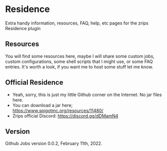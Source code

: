 # Residence

Extra handy information, resources, FAQ, help, etc pages for the zrips Residence plugin

## Resources

You will find some resources here, maybe I will share some custom jobs, custom configurations, some shell scripts that I might use, or some FAQ entries. It's worth a look, if you want me to host some stuff let me know.

## Official Residence

- Yeah, sorry, this is just my little Github corner on the Internet. No jar files here. 
- You can download a jar here; <https://www.spigotmc.org/resources/11480/>
- Zrips official Discord: <https://discord.gg/dDMamN4>

## Version 

Github Jobs version 0.0.2, February 11th, 2022.


